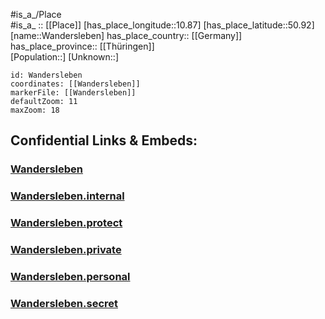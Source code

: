 ﻿---
location: [50.92,10.87] 
mapzoom: [7,12] 
mapmarker: city 
type: City
tags:
- geo/City


SpocWebEntityId: 35435
isDeleted: false
confidential: public

---
#is_a_/Place  
#is_a_ :: [[Place]] 
[has_place_longitude::10.87] 
[has_place_latitude::50.92] 
[name::Wandersleben] 
has_place_country:: [[Germany]]  
has_place_province:: [[Thüringen]]  
[Population::] 
[Unknown::] 


```leaflet
id: Wandersleben
coordinates: [[Wandersleben]] 
markerFile: [[Wandersleben]] 
defaultZoom: 11 
maxZoom: 18
```


## Confidential Links & Embeds: 

### [Wandersleben](/_public/Earth/Continent/Europe/Europe~Central/Germany/Germany~East/Thüringen/counties~TH/Gotha/cities~Gotha/Nesse-Apfelstädt/City/Wandersleben.md) 

### [Wandersleben.internal](/_internal/Earth/Continent/Europe/Europe~Central/Germany/Germany~East/Thüringen/counties~TH/Gotha/cities~Gotha/Nesse-Apfelstädt/City/Wandersleben.internal.md) 

### [Wandersleben.protect](/_protect/Earth/Continent/Europe/Europe~Central/Germany/Germany~East/Thüringen/counties~TH/Gotha/cities~Gotha/Nesse-Apfelstädt/City/Wandersleben.protect.md) 

### [Wandersleben.private](/_private/Earth/Continent/Europe/Europe~Central/Germany/Germany~East/Thüringen/counties~TH/Gotha/cities~Gotha/Nesse-Apfelstädt/City/Wandersleben.private.md) 

### [Wandersleben.personal](/_personal/Earth/Continent/Europe/Europe~Central/Germany/Germany~East/Thüringen/counties~TH/Gotha/cities~Gotha/Nesse-Apfelstädt/City/Wandersleben.personal.md) 

### [Wandersleben.secret](/_secret/Earth/Continent/Europe/Europe~Central/Germany/Germany~East/Thüringen/counties~TH/Gotha/cities~Gotha/Nesse-Apfelstädt/City/Wandersleben.secret.md) 
